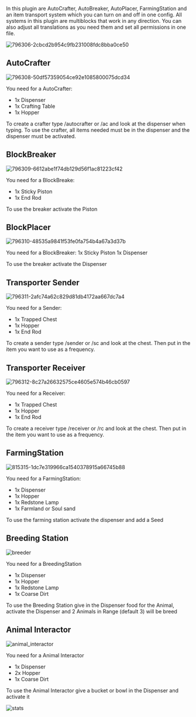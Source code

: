 In this plugin are AutoCrafter, AutoBreaker, AutoPlacer, FarmingStation and an item transport system which you can turn on and off in one config. All systems in this plugin are multiblocks that work in any direction. You can also adjust all translations as you need them and set all permissions in one file.


![796306-2cbcd2b954c9fb231008fdc8bba0ce50](https://github.com/SytxLabs/MCAutoCrafter/assets/77498048/b26f8b07-0774-4056-b894-64a1696765f6)


## AutoCrafter
![796308-50df57359054ce92e1085800075dcd34](https://github.com/SytxLabs/MCAutoCrafter/assets/77498048/7bd41d5f-8c0e-4dee-b9a0-99b024aec7f4)

You need for a AutoCrafter:
- 1x Dispenser
- 1x Crafting Table
- 1x Hopper

To create a crafter type /autocrafter or /ac and look at the dispenser when typing.
To use the crafter, all items needed must be in the dispenser and the dispenser must be activated.



## BlockBreaker
![796309-6612abe1f74db129d56f1ac81223cf42](https://github.com/SytxLabs/MCAutoCrafter/assets/77498048/40d824af-b1a9-453b-a344-0a058301017b)

You need for a BlockBreake:
- 1x Sticky Piston
- 1x End Rod

To use the breaker activate the Piston


## BlockPlacer
![796310-48535a9841f53fe0fa754b4a67a3d37b](https://github.com/SytxLabs/MCAutoCrafter/assets/77498048/ba4150e5-9986-4116-9111-07712f765962)

You need for a BlockBreaker:
1x Sticky Piston
1x Dispenser

To use the breaker activate the Dispenser



## Transporter Sender
![796311-2afc74a62c829d81db4172aa667dc7a4](https://github.com/SytxLabs/MCAutoCrafter/assets/77498048/68ac018d-5e93-4b47-bc7a-8cb189eb60cb)

You need for a Sender:
- 1x Trapped Chest
- 1x Hopper
- 1x End Rod

To create a sender type /sender or /sc and look at the chest. Then put in the item you want to use as a frequency.




## Transporter Receiver
![796312-8c27a26632575ce4605e574b46cb0597](https://github.com/SytxLabs/MCAutoCrafter/assets/77498048/1096b4ea-e1e2-4f23-93f1-38f474965546)

You need for a Receiver:
- 1x Trapped Chest
- 1x Hopper
- 1x End Rod

To create a receiver type /receiver or /rc and look at the chest. Then put in the item you want to use as a frequency.




## FarmingStation
![815315-1dc7e319966ca1540378915a66745b88](https://github.com/SytxLabs/MCAutoCrafter/assets/77498048/143b55c1-4194-464c-841d-31aa36da949c)

You need for a FarmingStation:
- 1x Dispenser
- 1x Hopper
- 1x Redstone Lamp
- 1x Farmland or Soul sand

To use the farming station activate the dispenser and add a Seed



## Breeding Station
![breeder](https://github.com/SytxLabs/MCAutoCrafter/assets/77498048/c4aabfe6-bbc0-4de8-b066-369b84d6fdbf)

You need for a BreedingStation
- 1x Dispenser
- 1x Hopper
- 1x Redstone Lamp
- 1x Coarse Dirt

To use the Breeding Station give in the Dispenser food for the Animal, activate the Dispenser and 2 Animals in Range (default 3) will be breed

## Animal Interactor
![animal_interactor](https://github.com/SytxLabs/MCAutoCrafter/assets/77498048/e552fb80-7b0b-4b6a-ad51-44a4e9f1a315)

You need for a Animal Interactor
- 1x Dispenser
- 2x Hopper
- 1x Coarse Dirt

To use the Animal Interactor give a bucket or bowl in the Dispenser and activate it

![stats](https://bstats.org/signatures/bukkit/NoAutoCrafter.svg)
